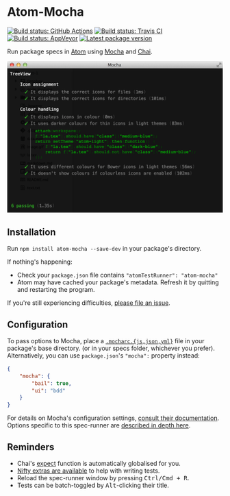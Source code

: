 Atom-Mocha
==========

[![Build status: GitHub Actions][Actions-badge]][Actions-link]
[![Build status: Travis CI][TravisCI-badge]][TravisCI-link]
[![Build status: AppVeyor][AppVeyor-badge]][AppVeyor-link]
[![Latest package version][NPM-version]][Release-link]

Run package specs in [Atom](https://atom.io/) using [Mocha](https://mochajs.org/) and [Chai](http://chaijs.com/).

<img src="https://raw.githubusercontent.com/Alhadis/Atom-Mocha/static/preview.png" width="657" alt="Preview" />



Installation
------------
Run `npm install atom-mocha --save-dev` in your package's directory.

If nothing's happening:
* Check your `package.json` file contains `"atomTestRunner": "atom-mocha"`
* Atom may have cached your package's metadata. Refresh it by quitting and restarting the program.

If you're still experiencing difficulties, [please file an issue](https://github.com/Alhadis/Atom-Mocha/issues).



Configuration
-------------
To pass options to Mocha, place a [`.mocharc.{js,json,yml}`](https://mochajs.org/#configuring-mocha-nodejs) file in your package's base directory.
(or in your specs folder, whichever you prefer).
Alternatively, you can use `package.json`'s `"mocha":` property instead:

~~~json
{
	"mocha": {
		"bail": true,
		"ui": "bdd"
	}
}
~~~

For details on Mocha's configuration settings, [consult their documentation](https://mochajs.org/#usage).
Options specific to this spec-runner are [described in depth here](docs/options.md).



Reminders
---------
* Chai's [expect](http://chaijs.com/api/bdd/) function is automatically globalised for you.
* [Nifty extras are available](docs/extensions.md) to help with writing tests.
* Reload the spec-runner window by pressing <kbd>Ctrl/Cmd + R</kbd>.
* Tests can be batch-toggled by <kbd>Alt</kbd>-clicking their title.



[Referenced links]:____________________________________________________________________
[Actions-badge]:  https://img.shields.io/github/workflow/status/Alhadis/Atom-Mocha/Atom%20CI?label=GitHub%20Actions&logo=github
[Actions-link]:   https://github.com/Alhadis/Atom-Mocha/actions
[AppVeyor-badge]: https://img.shields.io/appveyor/build/Alhadis/Atom-Mocha?label=AppVeyor&logo=appveyor&logoColor=white
[AppVeyor-link]:  https://ci.appveyor.com/project/Alhadis/Atom-Mocha
[TravisCI-badge]: https://img.shields.io/travis/com/Alhadis/Atom-Mocha?label=Travis%20CI&logo=travis
[TravisCI-link]:  https://travis-ci.com/Alhadis/Atom-Mocha
[NPM-version]:    https://img.shields.io/npm/v/atom-mocha.svg?colorB=brightgreen
[Release-link]:   https://github.com/Alhadis/Atom-Mocha/releases/latest
